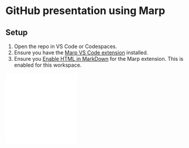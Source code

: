 # GitHub presentation using Marp

## Setup
1. Open the repo in VS Code or Codespaces.
2. Ensure you have the [Marp VS Code extension](https://github.com/marp-team/marp-vscode) installed.
3. Ensure you [Enable HTML in MarkDown](https://github.com/marp-team/marp-vscode/blob/main/README.md#enable-html-in-marp-markdown-%EF%B8%8F) for the Marp extension. This is enabled for this workspace.

![](/assets/github-mark-white.svg)